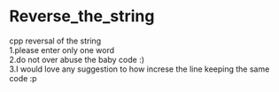 # Reverse_the_string
cpp reversal of the string                                                                                                                                                                                 
1.please enter only one word                                                                                                                                                                      
2.do not over abuse the baby code :)                                                                                                                                                        
3.I would love any suggestion to how increse the line keeping the same code :p
            
